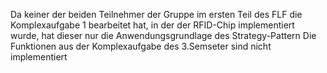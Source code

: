 Da keiner der beiden Teilnehmer der Gruppe im ersten Teil des FLF die Komplexaufgabe 1 bearbeitet hat, in der der RFID-Chip implementiert wurde, hat dieser nur die Anwendungsgrundlage des Strategy-Pattern
Die Funktionen aus der Komplexaufgabe des 3.Semseter sind nicht implementiert
